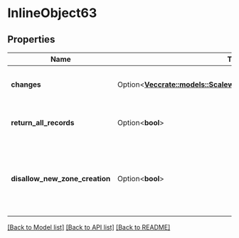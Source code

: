 # InlineObject63

## Properties

Name | Type | Description | Notes
------------ | ------------- | ------------- | -------------
**changes** | Option<[**Vec<crate::models::ScalewayDomainV2beta1RecordChange>**](scaleway.domain.v2beta1.RecordChange.md)> | The changes made to the records | [optional]
**return_all_records** | Option<**bool**> | Whether or not to return all the records | [optional]
**disallow_new_zone_creation** | Option<**bool**> | Forbid the creation of the target zone if not existing (default action is yes) | [optional]

[[Back to Model list]](../README.md#documentation-for-models) [[Back to API list]](../README.md#documentation-for-api-endpoints) [[Back to README]](../README.md)



